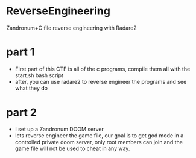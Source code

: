 # ReverseEngineering
Zandronum+C file reverse engineering with Radare2

# part 1
- First part of this CTF is all of the c programs, compile them all with the start.sh bash script
- after, you can use radare2 to reverse engineer the programs and see what they do

# part 2
- I set up a Zandronum DOOM server
- lets reverse engineer the game file, our goal is to get god mode in a controlled private doom server, only root members can join and the game file will not be used to cheat in any way.
